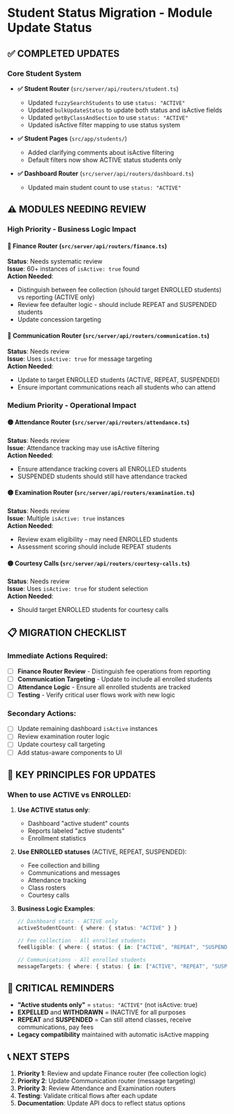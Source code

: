 # Student Status Migration - Module Update Status

## ✅ COMPLETED UPDATES

### Core Student System
- **✅ Student Router** (`src/server/api/routers/student.ts`)
  - Updated `fuzzySearchStudents` to use `status: "ACTIVE"`
  - Updated `bulkUpdateStatus` to update both status and isActive fields
  - Updated `getByClassAndSection` to use `status: "ACTIVE"`
  - Updated isActive filter mapping to use status system

- **✅ Student Pages** (`src/app/students/`)
  - Added clarifying comments about isActive filtering
  - Default filters now show ACTIVE status students only

- **✅ Dashboard Router** (`src/server/api/routers/dashboard.ts`)
  - Updated main student count to use `status: "ACTIVE"`

## ⚠️ MODULES NEEDING REVIEW

### High Priority - Business Logic Impact

#### 🔴 Finance Router (`src/server/api/routers/finance.ts`)
**Status**: Needs systematic review  
**Issue**: 60+ instances of `isActive: true` found  
**Action Needed**: 
- Distinguish between fee collection (should target ENROLLED students) vs reporting (ACTIVE only)
- Review fee defaulter logic - should include REPEAT and SUSPENDED students
- Update concession targeting

#### 🔴 Communication Router (`src/server/api/routers/communication.ts`)
**Status**: Needs review  
**Issue**: Uses `isActive: true` for message targeting  
**Action Needed**:
- Update to target ENROLLED students (ACTIVE, REPEAT, SUSPENDED)
- Ensure important communications reach all students who can attend

### Medium Priority - Operational Impact

#### 🟡 Attendance Router (`src/server/api/routers/attendance.ts`)
**Status**: Needs review  
**Issue**: Attendance tracking may use isActive filtering  
**Action Needed**:
- Ensure attendance tracking covers all ENROLLED students
- SUSPENDED students should still have attendance tracked

#### 🟡 Examination Router (`src/server/api/routers/examination.ts`)
**Status**: Needs review  
**Issue**: Multiple `isActive: true` instances  
**Action Needed**:
- Review exam eligibility - may need ENROLLED students
- Assessment scoring should include REPEAT students

#### 🟡 Courtesy Calls (`src/server/api/routers/courtesy-calls.ts`)
**Status**: Needs review  
**Issue**: Uses `isActive: true` for student selection  
**Action Needed**:
- Should target ENROLLED students for courtesy calls

## 📋 MIGRATION CHECKLIST

### Immediate Actions Required:

- [ ] **Finance Router Review** - Distinguish fee operations from reporting
- [ ] **Communication Targeting** - Update to include all enrolled students  
- [ ] **Attendance Logic** - Ensure all enrolled students are tracked
- [ ] **Testing** - Verify critical user flows work with new logic

### Secondary Actions:

- [ ] Update remaining dashboard `isActive` instances
- [ ] Review examination router logic
- [ ] Update courtesy call targeting
- [ ] Add status-aware components to UI

## 🎯 KEY PRINCIPLES FOR UPDATES

### When to use ACTIVE vs ENROLLED:

1. **Use ACTIVE status only**:
   - Dashboard "active student" counts
   - Reports labeled "active students"
   - Enrollment statistics

2. **Use ENROLLED statuses** (ACTIVE, REPEAT, SUSPENDED):
   - Fee collection and billing
   - Communications and messages
   - Attendance tracking
   - Class rosters
   - Courtesy calls

3. **Business Logic Examples**:
   ```typescript
   // Dashboard stats - ACTIVE only
   activeStudentCount: { where: { status: "ACTIVE" } }
   
   // Fee collection - All enrolled students
   feeEligible: { where: { status: { in: ["ACTIVE", "REPEAT", "SUSPENDED"] } } }
   
   // Communications - All enrolled students  
   messageTargets: { where: { status: { in: ["ACTIVE", "REPEAT", "SUSPENDED"] } } }
   ```

## 🚨 CRITICAL REMINDERS

- **"Active students only"** = `status: "ACTIVE"` (not isActive: true)
- **EXPELLED** and **WITHDRAWN** = INACTIVE for all purposes
- **REPEAT** and **SUSPENDED** = Can still attend classes, receive communications, pay fees
- **Legacy compatibility** maintained with automatic isActive mapping

## 📞 NEXT STEPS

1. **Priority 1**: Review and update Finance router (fee collection logic)
2. **Priority 2**: Update Communication router (message targeting) 
3. **Priority 3**: Review Attendance and Examination routers
4. **Testing**: Validate critical flows after each update
5. **Documentation**: Update API docs to reflect status options